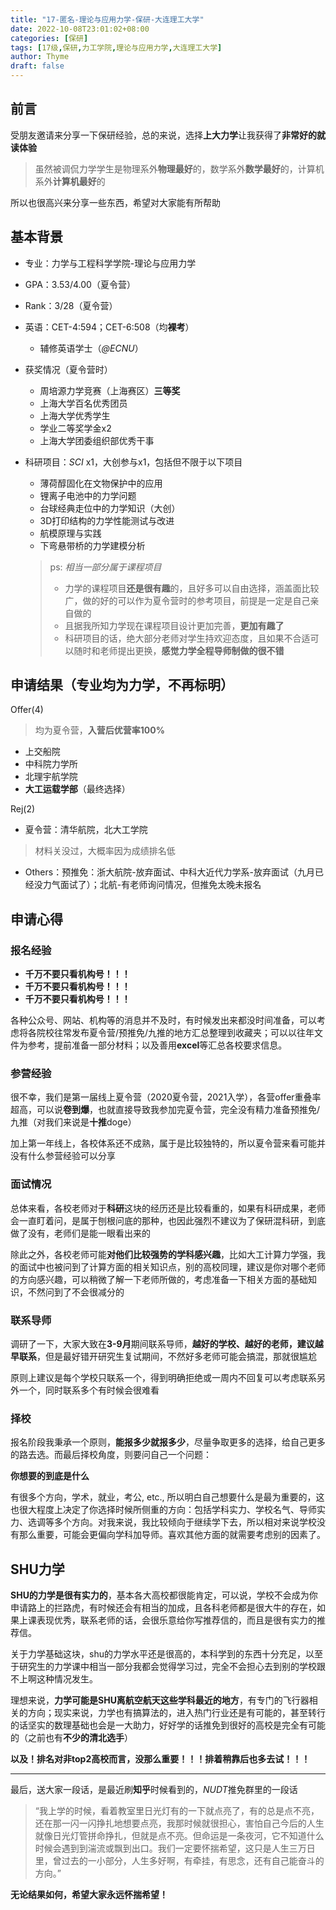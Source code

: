 ```yaml
---
title: "17-匿名-理论与应用力学-保研-大连理工大学"
date: 2022-10-08T23:01:02+08:00
categories: [保研]
tags: [17级,保研,力工学院,理论与应用力学,大连理工大学]
author: Thyme
draft: false
---
```


## 前言
受朋友邀请来分享一下保研经验，总的来说，选择**上大力学**让我获得了**非常好的就读体验**

> 虽然被调侃力学学生是物理系外**物理最好**的，数学系外**数学最好**的，计算机系外**计算机最好**的

所以也很高兴来分享一些东西，希望对大家能有所帮助

## 基本背景
- 专业：力学与工程科学学院-理论与应用力学
- GPA：3.53/4.00（夏令营）
- Rank：3/28（夏令营）
- 英语：CET-4:594；CET-6:508（均**裸考**）
  - 辅修英语学士（_@ECNU_）

- 获奖情况（夏令营时）
  - 周培源力学竞赛（上海赛区）**三等奖**
  - 上海大学百名优秀团员
  - 上海大学优秀学生 
  - 学业二等奖学金x2
  - 上海大学团委组织部优秀干事
- 科研项目：*SCI* x1，大创参与x1，包括但不限于以下项目
  - 薄荷醇固化在文物保护中的应用
  - 锂离子电池中的力学问题
  - 台球经典走位中的力学知识（大创）
  - 3D打印结构的力学性能测试与改进
  - 航模原理与实践
  - 下弯悬带桥的力学建模分析
  > ps: _相当一部分属于课程项目_
  > - 力学的课程项目**还是很有趣**的，且好多可以自由选择，涵盖面比较广，做的好的可以作为夏令营时的参考项目，前提是一定是自己亲自做的
  > - 且据我所知力学现在课程项目设计更加完善，**更加有趣了**
  > - 科研项目的话，绝大部分老师对学生持欢迎态度，且如果不合适可以随时和老师提出更换，**感觉力学全程导师制做的很不错**

## 申请结果（专业均为力学，不再标明）
Offer(4)
> 均为夏令营，**入营后优营率100%**

- 上交船院
- 中科院力学所
- 北理宇航学院
- **大工运载学部**（最终选择）

Rej(2)
- 夏令营：清华航院，北大工学院
> 材料关没过，大概率因为成绩排名低

- Others：预推免：浙大航院-放弃面试、中科大近代力学系-放弃面试（九月已经没力气面试了）；北航-有老师询问情况，但推免太晚未报名


## 申请心得
### 报名经验
- **千万不要只看机构号！！！**
- **千万不要只看机构号！！！**
- **千万不要只看机构号！！！**

各种公众号、网站、机构等的消息并不及时，有时候发出来都没时间准备，可以考虑将各院校往常发布夏令营/预推免/九推的地方汇总整理到收藏夹；可以以往年文件为参考，提前准备一部分材料；以及善用**excel**等汇总各校要求信息。

### 参营经验
很不幸，我们是第一届线上夏令营（2020夏令营，2021入学），各营offer重叠率超高，可以说**卷到爆**，也就直接导致我参加完夏令营，完全没有精力准备预推免/九推（对我们来说是**十推**doge）

加上第一年线上，各校体系还不成熟，属于是比较独特的，所以夏令营来看可能并没有什么参营经验可以分享

### 面试情况
总体来看，各校老师对于**科研**这块的经历还是比较看重的，如果有科研成果，老师会一直盯着问，是属于刨根问底的那种，也因此强烈不建议为了保研混科研，到底做了没有，老师们是能一眼看出来的

除此之外，各校老师可能**对他们比较强势的学科感兴趣**，比如大工计算力学强，我的面试中也被问到了计算方面的相关知识点，别的高校同理，建议是你对哪个老师的方向感兴趣，可以稍微了解一下老师所做的，考虑准备一下相关方面的基础知识，不然问到了不会很减分的

### 联系导师
调研了一下，大家大致在**3-9月**期间联系导师，**越好的学校、越好的老师，建议越早联系**，但是最好错开研究生复试期间，不然好多老师可能会搞混，那就很尴尬

原则上建议是每个学校只联系一个，得到明确拒绝或一周内不回复可以考虑联系另外一个，同时联系多个有时候会很难看

### 择校
报名阶段我秉承一个原则，**能报多少就报多少**，尽量争取更多的选择，给自己更多的路去选。而最后择校角度，则要问自己一个问题：

**你想要的到底是什么**

有很多个方向，学术，就业，考公, etc., 所以明白自己想要什么是最为重要的，这也很大程度上决定了你选择时候所侧重的方向：包括学科实力、学校名气、导师实力、选调等多个方向。对我来说，我比较倾向于继续学下去，所以相对来说学校没有那么重要，可能会更偏向学科加导师。喜欢其他方面的就需要考虑别的因素了。

## SHU力学
**SHU的力学是很有实力的**，基本各大高校都很能肯定，可以说，学校不会成为你申请路上的拦路虎，有时候还会有相当的加成，且各科老师都是很大牛的存在，如果上课表现优秀，联系老师的话，会很乐意给你写推荐信的，而且是很有实力的推荐信。

关于力学基础这块，shu的力学水平还是很高的，本科学到的东西十分充足，以至于研究生的力学课中相当一部分我都会觉得学习过，完全不会担心去到别的学校跟不上啊这种情况发生。

理想来说，**力学可能是SHU离航空航天这些学科最近的地方**，有专门的飞行器相关的方向；现实来说，力学也有搞算法的，进入热门行业还是有可能的，甚至转行的话坚实的数理基础也会是一大助力，好好学的话推免到很好的高校是完全有可能的（之前也有**不少的清北选手**）

**以及！排名对非top2高校而言，没那么重要！！！排着稍靠后也多去试！！！**

---

最后，送大家一段话，是最近刷**知乎**时候看到的，*NUDT*推免群里的一段话
> “我上学的时候，看着教室里日光灯有的一下就点亮了，有的总是点不亮，还在那一闪一闪挣扎地想要点亮，我那时候就很担心，害怕自己今后的人生就像日光灯管拼命挣扎，但就是点不亮。但命运是一条夜河，它不知道什么时候会遇到到湍流或飘到出口。我们一定要怀揣希望，这只是人生三万日里，曾过去的一小部分，人生多好啊，有牵挂，有思念，还有自己能奋斗的方向。”

**无论结果如何，希望大家永远怀揣希望！**